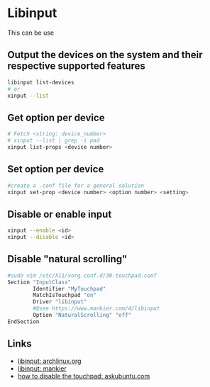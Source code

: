 # Libinput

This can be use

## Output the devices on the system and their respective supported features

```bash
libinput list-devices
# or
xinput --list
```

## Get option per device

```bash
# Fetch <string: device_number>
# xinput --list | grep -i pad
xinput list-props <device number>
```

## Set option per device

```bash
#create a .conf file for a general solution
xinput set-prop <device number> <option number> <setting>
```

## Disable or enable input

```bash
xinput --enable <id>
xinput --disable <id>
```

## Disable "natural scrolling"

```bash
#sudo vim /etc/X11/xorg.conf.d/30-touchpad.conf
Section "InputClass"
        Identifier "MyTouchpad"
        MatchIsTouchpad "on"
        Driver "libinput"
        #@see https://www.mankier.com/4/libinput
        Option "NaturalScrolling" "off"
EndSection
```

## Links

* [libinput: archlinux.org](https://wiki.archlinux.org/index.php/Libinput)
* [libinput: mankier](https://www.mankier.com/4/libinput)
* [how to disable the touchpad: askubuntu.com](https://askubuntu.com/questions/65951/how-to-disable-the-touchpad)

